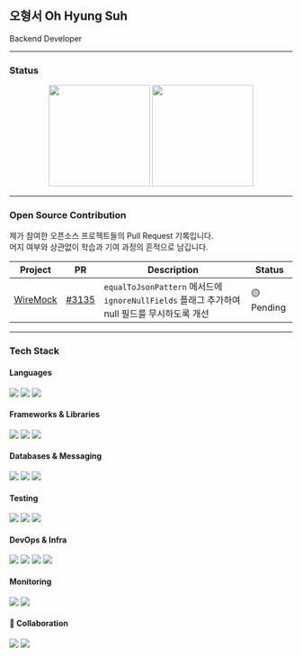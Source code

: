 ## 오형서 Oh Hyung Suh

Backend Developer  

---

### Status  

<p align="center">
  <!-- GitHub Stats (무난 톤) -->
  <img src="https://github-readme-stats.vercel.app/api?username=ohhyungsuh&show_icons=true&bg_color=00000000&title_color=4F46E5&icon_color=F1D246&text_color=8C9196" height="180em"/>
  <!-- Solved.ac -->
  <img src="http://mazassumnida.wtf/api/v2/generate_badge?boj=ohhyungsuh" height="180em"/>
</p>

---

### Open Source Contribution

제가 참여한 오픈소스 프로젝트들의 Pull Request 기록입니다.  
머지 여부와 상관없이 학습과 기여 과정의 흔적으로 남깁니다.

| Project | PR | Description | Status |
|---------|----|-------------|--------|
| [WireMock](https://github.com/wiremock/wiremock) | [#3135](https://github.com/wiremock/wiremock/pull/3135) | `equalToJsonPattern` 메서드에 `ignoreNullFields` 플래그 추가하여 null 필드를 무시하도록 개선 | 🟡 Pending |

---

### Tech Stack  

#### Languages  
<p align="left">
  <img src="https://img.shields.io/badge/Java-007396?style=flat&logo=OpenJDK&logoColor=white"/>
  <img src="https://img.shields.io/badge/JavaScript-F7DF1E?style=flat&logo=JavaScript&logoColor=black"/>
  <img src="https://img.shields.io/badge/Python-3776AB?style=flat&logo=Python&logoColor=white"/>
</p>

#### Frameworks & Libraries  
<p align="left">
  <img src="https://img.shields.io/badge/Spring%20Boot-6DB33F?style=flat&logo=SpringBoot&logoColor=white"/>
  <img src="https://img.shields.io/badge/Spring%20Cloud-6DB33F?style=flat&logo=Spring&logoColor=white"/>
  <img src="https://img.shields.io/badge/JPA-59666C?style=flat&logo=Hibernate&logoColor=white"/>
</p>

#### Databases & Messaging  
<p align="left">
  <img src="https://img.shields.io/badge/MySQL-4479A1?style=flat&logo=MySQL&logoColor=white"/>
  <img src="https://img.shields.io/badge/Redis-DC382D?style=flat&logo=Redis&logoColor=white"/>
  <img src="https://img.shields.io/badge/Apache%20Kafka-231F20?style=flat&logo=ApacheKafka&logoColor=white"/>
</p>

#### Testing  
<p align="left">
  <img src="https://img.shields.io/badge/JUnit-25A162?style=flat&logo=JUnit5&logoColor=white"/>
  <img src="https://img.shields.io/badge/Mockito-FF9900?style=flat&logo=Mockito&logoColor=white"/>
  <img src="https://img.shields.io/badge/WireMock-4A90E2?style=flat&logo=MockServiceWorker&logoColor=white"/>
</p>

#### DevOps & Infra  
<p align="left">
  <img src="https://img.shields.io/badge/Docker-2496ED?style=flat&logo=Docker&logoColor=white"/>
  <img src="https://img.shields.io/badge/AWS-232F3E?style=flat&logo=AmazonAWS&logoColor=white"/>
  <img src="https://img.shields.io/badge/Jenkins-D24939?style=flat&logo=Jenkins&logoColor=white"/>
  <img src="https://img.shields.io/badge/GitHub%20Actions-2088FF?style=flat&logo=GitHubActions&logoColor=white"/>
</p>

#### Monitoring  
<p align="left">
  <img src="https://img.shields.io/badge/Grafana-F46800?style=flat&logo=Grafana&logoColor=white"/>
  <img src="https://img.shields.io/badge/Prometheus-E6522C?style=flat&logo=Prometheus&logoColor=white"/>
</p>

#### 💬 Collaboration  
<p align="left">
  <img src="https://img.shields.io/badge/Jira-0052CC?style=flat&logo=Jira&logoColor=white"/>
  <img src="https://img.shields.io/badge/Slack-4A154B?style=flat&logo=Slack&logoColor=white"/>
</p>
